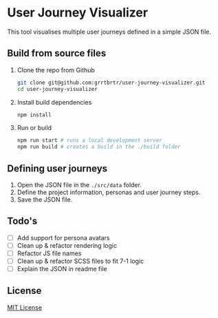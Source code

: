 # User Journey Visualizer

This tool visualises multiple user journeys defined in a simple JSON file.

## Build from source files

1. Clone the repo from Github

   ```sh
   git clone git@github.com:grrtbrtr/user-journey-visualizer.git
   cd user-journey-visualizer
   ```

2. Install build dependencies

   ```sh
   npm install
   ```
3. Run or build

   ```sh
   npm run start # runs a local development server
   npm run build # creates a build in the ./build folder
   ```

## Defining user journeys

1. Open the JSON file in the `./src/data` folder.
2. Define the project information, personas and user journey steps.
3. Save the JSON file.

## Todo's

- [ ] Add support for persona avatars
- [ ] Clean up & refactor rendering logic
- [ ] Refactor JS file names
- [ ] Clean up & refactor SCSS files to fit 7-1 logic
- [ ] Explain the JSON in readme file

## License

[MIT License](http://www.opensource.org/licenses/mit-license.php)
